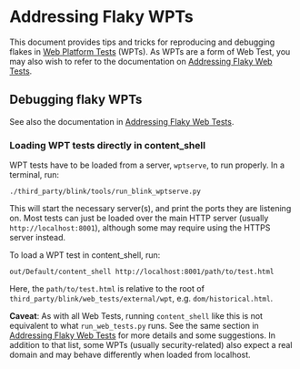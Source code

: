 # Addressing Flaky WPTs

This document provides tips and tricks for reproducing and debugging flakes in
[Web Platform Tests](web_platform_tests.md) (WPTs). As WPTs are a form of Web
Test, you may also wish to refer to the documentation on [Addressing Flaky Web
Tests](web_tests_addressing_flake.md).

## Debugging flaky WPTs

See also the documentation in [Addressing Flaky Web
Tests](web_tests_addressing_flake.md#Debugging-flaky-Web-Tests).

### Loading WPT tests directly in content\_shell

WPT tests have to be loaded from a server, `wptserve`, to run properly. In a
terminal, run:

```
./third_party/blink/tools/run_blink_wptserve.py
```

This will start the necessary server(s), and print the ports they are listening
on. Most tests can just be loaded over the main HTTP server (usually
`http://localhost:8001`), although some may require using the HTTPS server
instead.

To load a WPT test in content\_shell, run:

```
out/Default/content_shell http://localhost:8001/path/to/test.html
```

Here, the `path/to/test.html` is relative to the root of
`third_party/blink/web_tests/external/wpt`, e.g. `dom/historical.html`.

**Caveat**: As with all Web Tests, running `content_shell` like this is not
equivalent to what `run_web_tests.py` runs. See the same section in [Addressing
Flaky Web
Tests](web_tests_addressing_flake.md#Loading-the-test-directly-in-content_shell)
for more details and some suggestions. In addition to that list, some WPTs
(usually security-related) also expect a real domain and may behave differently
when loaded from localhost.
